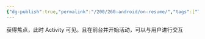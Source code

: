 ```yaml
---
{"dg-publish":true,"permalink":"/200/260-android/on-resume/","tags":["TODO"],"noteIcon":""}
---
```


获得焦点，此时 Activity 可见。且在前台并开始活动，可以与用户进行交互